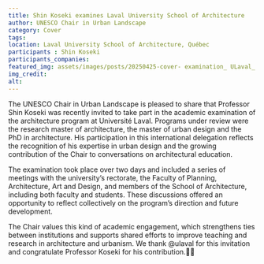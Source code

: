 ```yaml
---
title: Shin Koseki examines Laval University School of Architecture
author: UNESCO Chair in Urban Landscape
category: Cover
tags:  
location: Laval University School of Architecture, Québec
participants : Shin Koseki
participants_companies: 
featured_img: assets/images/posts/20250425-cover- examination_ ULaval_ shin_ koseki.jpg
img_credit: 
alt:
---
```

The UNESCO Chair in Urban Landscape is pleased to share that Professor Shin Koseki was recently invited to take part in the academic examination of the architecture program at Université Laval. Programs under review were the research master of architecture, the master of urban design and the PhD in architecture. His participation in this international delegation reflects the recognition of his expertise in urban design and the growing contribution of the Chair to conversations on architectural education.

The examination took place over two days and included a series of meetings with the university’s rectorate, the Faculty of Planning, Architecture, Art and Design, and members of the School of Architecture, including both faculty and students. These discussions offered an opportunity to reflect collectively on the program’s direction and future development.

The Chair values this kind of academic engagement, which strengthens ties between institutions and supports shared efforts to improve teaching and research in architecture and urbanism. We thank @ulaval for this invitation and congratulate Professor Koseki for his contribution.👏🏽
